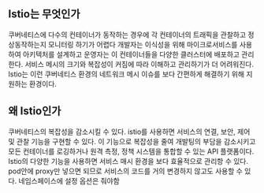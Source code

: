 ## Istio는 무엇인가

쿠버네티스에 다수의 컨테이너가 동작하는 경우에 각 컨테이너의 트래픽을 관찰하고 정상동작하는지 모니터링 하기가 어렵다
개발자는 이식성을 위해 마이크로서비스를 사용하여 아키텍처를 설계하고 운영자는 이 컨테이너들을 다양한 클러스터에 배포하고 관리한다.
서비스 메시의 크기와 복잡성이 커짐에 따라 이해하고 관리하기가 더 어려워진다. Istio는 이런 쿠버네티스 환경의 네트워크 메시 이슈를 보다 간편하게 해결하기 위해 지원하는 환경이다.

## 왜 Istio인가

쿠버네티스의 복잡성을 감소시킬 수 있다. istio를 사용하면 서비스의 연결, 보안, 제어 및 관찰 기능을 구현할 수 있다.
이 기능으로 복잡성을 줄여 개발팅의 부담을 감소시키고 모든 컨테이너를 로깅하거나 원격 측정, 정책 시스템을 통합할 수 있는 API 플랫폼이다. Istio의 다양한 기능을 사용하면 서비스 매시 환경을 보다 효율적으로 관리항 수 있다.
pod안에 proxy만 넣으면 되므로 서비스의 코드를 거의 변경하지 않고도 사용할 수 있다. 네임스페이스에 설정 옵션은 줘야함
